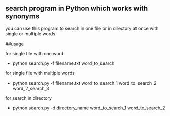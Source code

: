 ## search program in Python which works with synonyms

you can use this program to search in one file or in directory at once with single or multiple words.

##usage

for single file with one word

- python search.py -f filename.txt word_to_search

for single file with multiple words

- python search.py -f filename.txt word_to_search_1   word_to_search_2  word_2_search_3

for search in directory

- python search.py -d directory_name word_to_search_1 word_to_search_2
